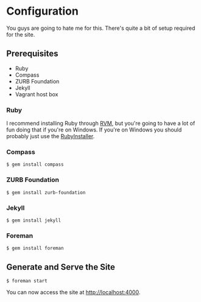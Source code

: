 Configuration
=============

You guys are going to hate me for this. There's quite a bit of setup required for the site.

Prerequisites
-------------

* Ruby
* Compass
* ZURB Foundation
* Jekyll
* Vagrant host box

### Ruby

I recommend installing Ruby through [RVM](https://rvm.io/), but you're going to have a lot of fun doing that if you're on Windows. If you're on Windows you should probably just use the [RubyInstaller](http://rubyinstaller.org/).


### Compass

    $ gem install compass


### ZURB Foundation

    $ gem install zurb-foundation


### Jekyll

    $ gem install jekyll


### Foreman

    $ gem install foreman


Generate and Serve the Site
---------------------------

    $ foreman start

You can now access the site at [http://localhost:4000](http://localhost:4000).